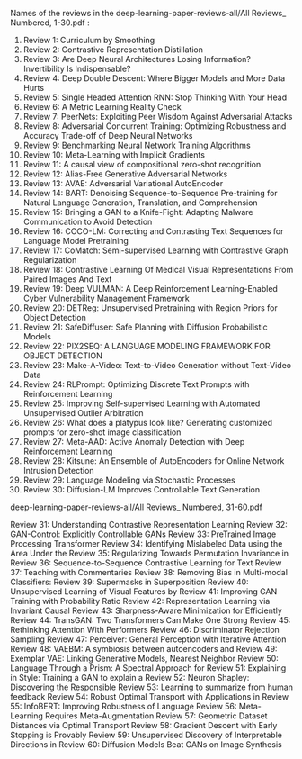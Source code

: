 Names of the reviews in the deep-learning-paper-reviews-all/All Reviews_ Numbered, 1-30.pdf :

1.  Review 1: Curriculum by Smoothing
2.  Review 2: Contrastive Representation Distillation
3.  Review 3: Are Deep Neural Architectures Losing Information? Invertibility Is Indispensable?
4.  Review 4: Deep Double Descent: Where Bigger Models and More Data Hurts
5.  Review 5: Single Headed Attention RNN: Stop Thinking With Your Head
6.  Review 6: A Metric Learning Reality Check
7.  Review 7: PeerNets: Exploiting Peer Wisdom Against Adversarial Attacks
8.  Review 8: Adversarial Concurrent Training: Optimizing Robustness and Accuracy Trade-off of Deep Neural Networks
9.  Review 9: Benchmarking Neural Network Training Algorithms
10. Review 10: Meta-Learning with Implicit Gradients
11. Review 11: A causal view of compositional zero-shot recognition
12. Review 12: Alias-Free Generative Adversarial Networks
13. Review 13: AVAE: Adversarial Variational AutoEncoder
14. Review 14: BART: Denoising Sequence-to-Sequence Pre-training for Natural Language Generation, Translation, and Comprehension
15. Review 15: Bringing a GAN to a Knife-Fight: Adapting Malware Communication to Avoid Detection
16. Review 16: COCO-LM: Correcting and Contrasting Text Sequences for Language Model Pretraining
17. Review 17: CoMatch: Semi-supervised Learning with Contrastive Graph Regularization
18. Review 18: Contrastive Learning Of Medical Visual Representations From Paired Images And Text
19. Review 19: Deep VULMAN: A Deep Reinforcement Learning-Enabled Cyber Vulnerability Management Framework
20. Review 20: DETReg: Unsupervised Pretraining with Region Priors for Object Detection
21. Review 21: SafeDiffuser: Safe Planning with Diffusion Probabilistic Models
22. Review 22: PIX2SEQ: A LANGUAGE MODELING FRAMEWORK FOR OBJECT DETECTION
23. Review 23: Make-A-Video: Text-to-Video Generation without Text-Video Data
24. Review 24: RLPrompt: Optimizing Discrete Text Prompts with Reinforcement Learning
25. Review 25: Improving Self-supervised Learning with Automated Unsupervised Outlier Arbitration
26. Review 26: What does a platypus look like? Generating customized prompts for zero-shot image classification
27. Review 27: Meta-AAD: Active Anomaly Detection with Deep Reinforcement Learning
28. Review 28: Kitsune: An Ensemble of AutoEncoders for Online Network Intrusion Detection
29. Review 29: Language Modeling via Stochastic Processes
30. Review 30: Diffusion-LM Improves Controllable Text Generation

deep-learning-paper-reviews-all/All Reviews_ Numbered, 31-60.pdf

Review 31: Understanding Contrastive Representation Learning
Review 32: GAN-Control: Explicitly Controllable GANs
Review 33: PreTrained Image Processing Transformer
Review 34: Identifying Mislabeled Data using the Area Under the
Review 35: Regularizing Towards Permutation Invariance in
Review 36: Sequence-to-Sequence Contrastive Learning for Text
Review 37: Teaching with Commentaries
Review 38: Removing Bias in Multi-modal Classifiers:
Review 39: Supermasks in Superposition
Review 40: Unsupervised Learning of Visual Features by
Review 41: Improving GAN Training with Probability Ratio
Review 42: Representation Learning via Invariant Causal
Review 43: Sharpness-Aware Minimization for Efficiently
Review 44: TransGAN: Two Transformers Can Make One Strong
Review 45: Rethinking Attention With Performers
Review 46: Discriminator Rejection Sampling
Review 47: Perceiver: General Perception with Iterative Attention
Review 48: VAEBM: A symbiosis between autoencoders and
Review 49: Exemplar VAE: Linking Generative Models, Nearest Neighbor
Review 50: Language Through a Prism: A Spectral Approach for
Review 51: Explaining in Style: Training a GAN to explain a
Review 52: Neuron Shapley: Discovering the Responsible
Review 53: Learning to summarize from human feedback
Review 54: Robust Optimal Transport with Applications in
Review 55: InfoBERT: Improving Robustness of Language
Review 56: Meta-Learning Requires Meta-Augmentation
Review 57: Geometric Dataset Distances via Optimal Transport
Review 58: Gradient Descent with Early Stopping is Provably
Review 59: Unsupervised Discovery of Interpretable Directions in
Review 60: Diffusion Models Beat GANs on Image Synthesis
